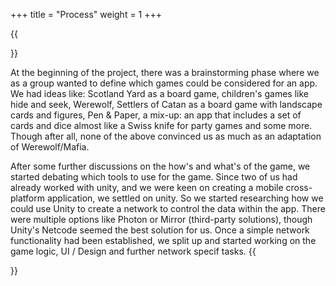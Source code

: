 +++
title = "Process"
weight = 1
+++

{{<section title="Process">}}

At the beginning of the project, there was a brainstorming phase where we as a group wanted to define which games could be considered for an app. 
We had ideas like: Scotland Yard as a board game, children's games like hide and seek, Werewolf, Settlers of Catan as a board game with landscape cards and figures, Pen & Paper, a mix-up: an app that includes a set of cards and dice almost like a Swiss knife for party games and some more. Though after all, none of the above convinced us as much as an adaptation of Werewolf/Mafia.


 After some further discussions on the how's and what's of the game, we started debating which tools to use for the game. Since two of us had already worked with unity, and we were keen on creating a mobile cross-platform application, we settled on unity. 
 So we started researching how we could use Unity to create a network to control the data within the app. There were multiple options like Photon or Mirror (third-party solutions), though Unity's Netcode seemed the best solution for us. 
Once a simple network functionality had been established, we split up and started working on the game logic, UI / Design and further network specif tasks. 
{{</section>}}
